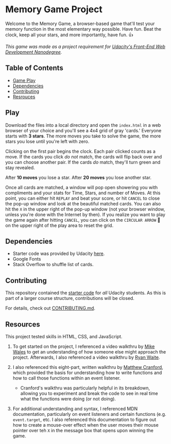 # Memory Game Project

Welcome to the Memory Game, a browser-based game that'll test your memory function in the most elementary way possible. Have fun. Beat the clock, keep all your stars, and more importantly, have fun. :+1:

_This game was made as a project requirement for [Udacity's Front-End Web Development Nanodegree](https://www.udacity.com/course/front-end-web-developer-nanodegree--nd001)._

## Table of Contents

* [Game Play](#play)
* [Dependencies](#dependencies)
* [Contributing](#contributing)
* [Resrouces](#resources)

## Play
Download the files into a local directory and open the `index.html` in a web browser of your choice and you'll see a 4x4 grid of gray 'cards.' Everyone starts with **3 stars**. The more moves you take to solve the game, the more stars you lose until you're left with zero.

Clicking on the first pair begins the clock. Each pair clicked counts as a move. If the cards you click _do not_ match, the cards will flip back over and you can choose another pair. If the cards _do_ match, they'll turn green and stay revealed.

After **10 moves** you lose a star. After **20 moves** you lose another star.

Once all cards are matched, a window will pop open showering you with compliments and your stats for Time, Stars, and number of Moves.
At this point, you can either hit `REPLAY` and beat your score, or hit `CANCEL` to close the pop-up window and look at the beautiful matched cards. You can also hit the `X` in the upper right of the pop-up window (not your browser window, unless you're done with the Internet by then). If you realize you want to play the game again after hitting `CANCEL`, you can click on the `CIRCULAR ARROW` :arrows_counterclockwise: on the upper right of the play area to reset the grid.


## Dependencies
- Starter code was provided by Udacity [here](https://github.com/udacity/fend-project-memory-game).
- Google Fonts
- Stack Overflow to shuffle list of cards.

## Contributing

This repository contained the [starter code](https://github.com/udacity/fend-project-memory-game) for _all_ Udacity students. As this is part of a larger course structure, contributions will be closed.

For details, check out [CONTRIBUTING.md](CONTRIBUTING.md).

## Resources
This project tested skills in HTML, CSS, and JavaScript. 

1. To get started on the project, I referenced a video walkthru by [Mike Wales](https://www.youtube.com/watch?v=x47oLiTpIVk) to get an understanding of how someone else might approach the project. Afterwards, I also referenced a video walkthru by [Ryan Waite](https://www.youtube.com/watch?v=oECVwum-7Zc).

2. I also referenced this eight-part, written walkthru by [Matthew Cranford](https://matthewcranford.com/memory-game-walkthrough-part-1-setup/), which provided the basis for understanding how to write functions and how to call those functions within an event listener.
   - Cranford's walkthru was particularly helpful in its breakdown, allowing you to experiment and break the code to see in real time what the functions were doing (or not doing).

3. For additional understanding and syntax, I referenced MDN documentation, particularly on event listeners and certain functions (e.g. `event.target`, etc. I also referenced this documentation to figure out how to create a mouse-over effect when the user moves their mouse pointer over teh `X` in the message box that opens upon winning the game.
